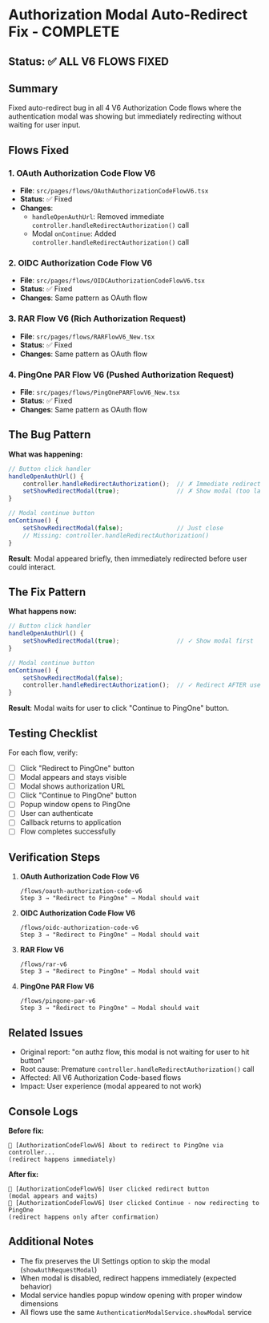 # Authorization Modal Auto-Redirect Fix - COMPLETE

## Status: ✅ ALL V6 FLOWS FIXED

## Summary
Fixed auto-redirect bug in all 4 V6 Authorization Code flows where the authentication modal was showing but immediately redirecting without waiting for user input.

## Flows Fixed

### 1. OAuth Authorization Code Flow V6
- **File**: `src/pages/flows/OAuthAuthorizationCodeFlowV6.tsx`
- **Status**: ✅ Fixed
- **Changes**: 
  - `handleOpenAuthUrl`: Removed immediate `controller.handleRedirectAuthorization()` call
  - Modal `onContinue`: Added `controller.handleRedirectAuthorization()` call

### 2. OIDC Authorization Code Flow V6
- **File**: `src/pages/flows/OIDCAuthorizationCodeFlowV6.tsx`
- **Status**: ✅ Fixed
- **Changes**: Same pattern as OAuth flow

### 3. RAR Flow V6 (Rich Authorization Request)
- **File**: `src/pages/flows/RARFlowV6_New.tsx`
- **Status**: ✅ Fixed
- **Changes**: Same pattern as OAuth flow

### 4. PingOne PAR Flow V6 (Pushed Authorization Request)
- **File**: `src/pages/flows/PingOnePARFlowV6_New.tsx`
- **Status**: ✅ Fixed
- **Changes**: Same pattern as OAuth flow

## The Bug Pattern

**What was happening:**
```typescript
// Button click handler
handleOpenAuthUrl() {
    controller.handleRedirectAuthorization();  // ✗ Immediate redirect!
    setShowRedirectModal(true);                // ✗ Show modal (too late)
}

// Modal continue button
onContinue() {
    setShowRedirectModal(false);               // Just close
    // Missing: controller.handleRedirectAuthorization()
}
```

**Result**: Modal appeared briefly, then immediately redirected before user could interact.

## The Fix Pattern

**What happens now:**
```typescript
// Button click handler
handleOpenAuthUrl() {
    setShowRedirectModal(true);                // ✓ Show modal first
}

// Modal continue button
onContinue() {
    setShowRedirectModal(false);
    controller.handleRedirectAuthorization();  // ✓ Redirect AFTER user confirms
}
```

**Result**: Modal waits for user to click "Continue to PingOne" button.

## Testing Checklist

For each flow, verify:
- [ ] Click "Redirect to PingOne" button
- [ ] Modal appears and stays visible
- [ ] Modal shows authorization URL
- [ ] Click "Continue to PingOne" button
- [ ] Popup window opens to PingOne
- [ ] User can authenticate
- [ ] Callback returns to application
- [ ] Flow completes successfully

## Verification Steps

1. **OAuth Authorization Code Flow V6**
   ```
   /flows/oauth-authorization-code-v6
   Step 3 → "Redirect to PingOne" → Modal should wait
   ```

2. **OIDC Authorization Code Flow V6**
   ```
   /flows/oidc-authorization-code-v6
   Step 3 → "Redirect to PingOne" → Modal should wait
   ```

3. **RAR Flow V6**
   ```
   /flows/rar-v6
   Step 3 → "Redirect to PingOne" → Modal should wait
   ```

4. **PingOne PAR Flow V6**
   ```
   /flows/pingone-par-v6
   Step 3 → "Redirect to PingOne" → Modal should wait
   ```

## Related Issues

- Original report: "on authz flow, this modal is not waiting for user to hit button"
- Root cause: Premature `controller.handleRedirectAuthorization()` call
- Affected: All V6 Authorization Code-based flows
- Impact: User experience (modal appeared to not work)

## Console Logs

**Before fix:**
```
🔧 [AuthorizationCodeFlowV6] About to redirect to PingOne via controller...
(redirect happens immediately)
```

**After fix:**
```
🔧 [AuthorizationCodeFlowV6] User clicked redirect button
(modal appears and waits)
🔧 [AuthorizationCodeFlowV6] User clicked Continue - now redirecting to PingOne
(redirect happens only after confirmation)
```

## Additional Notes

- The fix preserves the UI Settings option to skip the modal (`showAuthRequestModal`)
- When modal is disabled, redirect happens immediately (expected behavior)
- Modal service handles popup window opening with proper window dimensions
- All flows use the same `AuthenticationModalService.showModal` service

